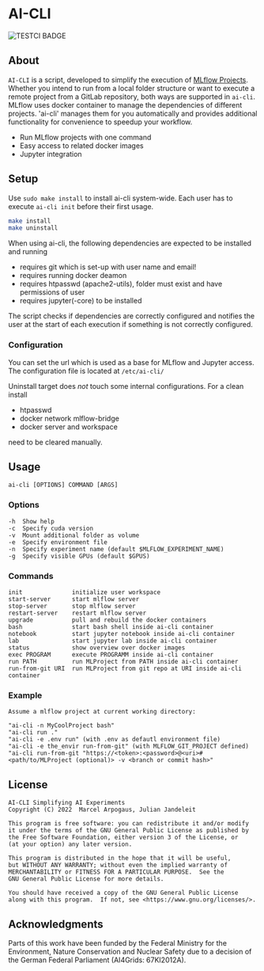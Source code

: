 # AI-CLI
![TESTCI BADGE](https://github.com/MArpogaus/ai-cli/actions/workflows/TESTS_CI.yml/badge.svg)
## About
`AI-CLI` is a script, developed to simplify the execution of [MLflow Projects](https://www.mlflow.org/docs/latest/projects.html).  Whether you intend to run from a local folder structure or want to execute a remote project from a GitLab repository, both ways are supported in `ai-cli`. 
MLflow uses docker container to manage the dependencies of different projects. 'ai-cli' manages them for you automatically and provides additional functionality for convenience to speedup your workflow.

 - Run MLflow projects with one command
 - Easy access to related docker images
 - Jupyter integration

## Setup
Use `sudo make install` to install ai-cli system-wide. Each user has to execute `ai-cli init` before their first usage.
```bash
make install
make uninstall
```
When using ai-cli, the following dependencies are expected to be installed and running

 - requires git which is set-up with user name and email!
 - requires running docker deamon
 - requires htpasswd (apache2-utils), folder must exist and have permissions of user
 - requires jupyter(-core) to be installed

The script checks if dependencies are correctly configured and notifies the user at the start of each execution if something is not correctly configured.

### Configuration
You can set the url which is used as a base for MLflow and Jupyter access.
The configuration file is located at `/etc/ai-cli/`


Uninstall target does _not_ touch some internal configurations.
For a clean install

 - htpasswd
 - docker network mlflow-bridge
 - docker server and workspace

need to be cleared manually.
## Usage

    ai-cli [OPTIONS] COMMAND [ARGS]

### Options

    -h  Show help
    -c  Specify cuda version
    -v  Mount additional folder as volume
    -e  Specify environment file
    -n  Specify experiment name (default $MLFLOW_EXPERIMENT_NAME)
    -g  Specify visible GPUs (default $GPUS)

### Commands

    init              initialize user workspace
    start-server      start mlflow server
    stop-server       stop mlflow server
    restart-server    restart mlflow server
    upgrade           pull and rebuild the docker containers
    bash              start bash shell inside ai-cli container
    notebook          start jupyter notebook inside ai-cli container
    lab               start jupyter lab inside ai-cli container
    status            show overview over docker images
    exec PROGRAM      execute PROGRAMM inside ai-cli container
    run PATH          run MLProject from PATH inside ai-cli container
    run-from-git URI  run MLProject from git repo at URI inside ai-cli container

### Example

    Assume a mlflow project at current working directory:

    "ai-cli -n MyCoolProject bash"
    "ai-cli run ."
    "ai-cli -e .env run" (with .env as defautl environment file)
    "ai-cli -e the_envir run-from-git" (with MLFLOW_GIT_PROJECT defined)
    "ai-cli run-from-git "https://<token>:<password>@<uri>#<path/to/MLProject (optional)> -v <branch or commit hash>"

## License
    AI-CLI Simplifying AI Experiments
    Copyright (C) 2022  Marcel Arpogaus, Julian Jandeleit

    This program is free software: you can redistribute it and/or modify
    it under the terms of the GNU General Public License as published by
    the Free Software Foundation, either version 3 of the License, or
    (at your option) any later version.

    This program is distributed in the hope that it will be useful,
    but WITHOUT ANY WARRANTY; without even the implied warranty of
    MERCHANTABILITY or FITNESS FOR A PARTICULAR PURPOSE.  See the
    GNU General Public License for more details.

    You should have received a copy of the GNU General Public License
    along with this program.  If not, see <https://www.gnu.org/licenses/>.
## Acknowledgments
Parts of this work have been funded by the Federal Ministry for the Environment, Nature Conservation and Nuclear Safety due to a decision of the German Federal Parliament (AI4Grids: 67KI2012A).
